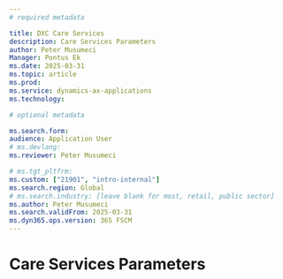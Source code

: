 ```yaml
---
# required metadata

title: DXC Care Services 
description: Care Services Parameters
author: Peter Musumeci 
Manager: Pontus Ek
ms.date: 2025-03-31
ms.topic: article
ms.prod: 
ms.service: dynamics-ax-applications
ms.technology: 

# optional metadata

ms.search.form: 
audience: Application User
# ms.devlang: 
ms.reviewer: Peter Musumeci 

# ms.tgt_pltfrm: 
ms.custom: ["21901", "intro-internal"]
ms.search.region: Global
# ms.search.industry: [leave blank for most, retail, public sector]
ms.author: Peter Musumeci
ms.search.validFrom: 2025-03-31
ms.dyn365.ops.version: 365 FSCM
---
```



# Care Services Parameters
